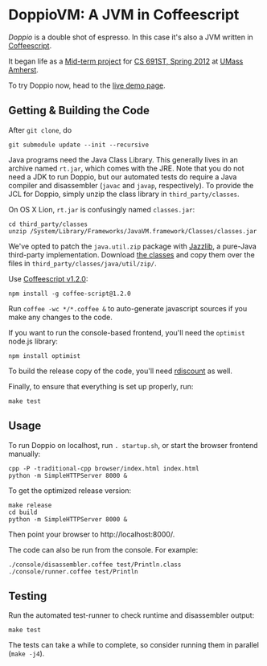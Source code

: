 DoppioVM: A JVM in Coffeescript
=================================

_Doppio_ is a double shot of espresso.
In this case it's also a JVM written in [Coffeescript](http://coffeescript.org/).

It began life as a [Mid-term project](http://plasma.cs.umass.edu/emery/grad-systems-project-1) 
for [CS 691ST, Spring 2012](http://plasma.cs.umass.edu/emery/grad-systems)
at [UMass Amherst](http://www.cs.umass.edu/).

To try Doppio now, head to the [live demo page](http://int3.github.com/doppio/).


Getting & Building the Code
---------------------------

After `git clone`, do

    git submodule update --init --recursive

Java programs need the Java Class Library. This generally lives in
an archive named `rt.jar`, which comes with the JRE. Note that you
do not need a JDK to run Doppio, but our automated tests do require
a Java compiler and disassembler (`javac` and `javap`, respectively).
To provide the JCL for Doppio, simply unzip the class library in
`third_party/classes`.

On OS X Lion, `rt.jar` is confusingly named `classes.jar`:

    cd third_party/classes
    unzip /System/Library/Frameworks/JavaVM.framework/Classes/classes.jar

We've opted to patch the `java.util.zip` package with [Jazzlib](http://jazzlib.sourceforge.net/),
a pure-Java third-party implementation.
Download [the classes][jazzlib] and copy them over the files in
`third_party/classes/java/util/zip/`.

Use [Coffeescript v1.2.0][coffee]:

    npm install -g coffee-script@1.2.0

Run `coffee -wc */*.coffee &` to auto-generate javascript sources if you make any changes to the code.

If you want to run the console-based frontend, you'll need the `optimist` node.js library:

    npm install optimist
   
To build the release copy of the code, you'll need [rdiscount][rdisc] as well.

Finally, to ensure that everything is set up properly, run:

    make test

[coffee]: http://coffeescript.org/
[rdisc]: https://github.com/rtomayko/rdiscount
[jazzlib]: http://sourceforge.net/projects/jazzlib/files/jazzlib/0.07/jazzlib-binary-0.07-juz.zip/download

Usage
-----

To run Doppio on localhost, run `. startup.sh`, or start the browser frontend manually:

    cpp -P -traditional-cpp browser/index.html index.html
    python -m SimpleHTTPServer 8000 &

To get the optimized release version:

    make release
    cd build
    python -m SimpleHTTPServer 8000 &

Then point your browser to http://localhost:8000/.

The code can also be run from the console. For example:

    ./console/disassembler.coffee test/Println.class
    ./console/runner.coffee test/Println

Testing
-------

Run the automated test-runner to check runtime and disassembler output:

    make test

The tests can take a while to complete, so consider running them in parallel (`make -j4`).

